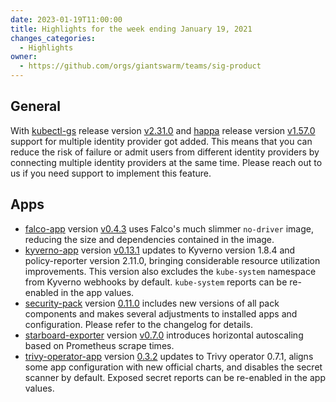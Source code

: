 ```yaml
---
date: 2023-01-19T11:00:00
title: Highlights for the week ending January 19, 2021
changes_categories:
  - Highlights
owner:
  - https://github.com/orgs/giantswarm/teams/sig-product
---
```


## General

With [kubectl-gs](https://github.com/giantswarm/kubectl-gs) release version [v2.31.0](https://github.com/giantswarm/kubectl-gs/blob/main/CHANGELOG.md#2310---2023-01-18) and [happa](https://github.com/giantswarm/happa) release version [v1.57.0](https://github.com/giantswarm/happa/releases/tag/v1.57.0) support for multiple identity provider got added. This means that you can reduce the risk of failure or admit users from different identity providers by connecting multiple identity providers at the same time. Please reach out to us if you need support to implement this feature.

## Apps

- [falco-app](https://github.com/giantswarm/falco-app) version [v0.4.3](https://github.com/giantswarm/falco-app/blob/main/CHANGELOG.md#043---2022-12-21) uses Falco's much slimmer `no-driver` image, reducing the size and dependencies contained in the image.
- [kyverno-app](https://github.com/giantswarm/kyverno-app) version [v0.13.1](https://github.com/giantswarm/kyverno-app/blob/main/CHANGELOG.md#0131---2022-12-21) updates to Kyverno version 1.8.4 and policy-reporter version 2.11.0, bringing considerable resource utilization improvements. This version also excludes the `kube-system` namespace from Kyverno webhooks by default. `kube-system` reports can be re-enabled in the app values.
- [security-pack](https://github.com/giantswarm/security-pack) version [0.11.0](https://github.com/giantswarm/security-pack/blob/main/CHANGELOG.md#0110---2023-01-11) includes new versions of all pack components and makes several adjustments to installed apps and configuration. Please refer to the changelog for details.
- [starboard-exporter](https://github.com/giantswarm/starboard-exporter) version [v0.7.0](https://github.com/giantswarm/starboard-exporter/blob/main/CHANGELOG.md#070---2023-01-11) introduces horizontal autoscaling based on Prometheus scrape times.
- [trivy-operator-app](https://github.com/giantswarm/trivy-operator-app) version [0.3.2](https://github.com/giantswarm/trivy-operator-app/blob/main/CHANGELOG.md#032---2022-12-21) updates to Trivy operator 0.7.1, aligns some app configuration with new official charts, and disables the secret scanner by default. Exposed secret reports can be re-enabled in the app values.
